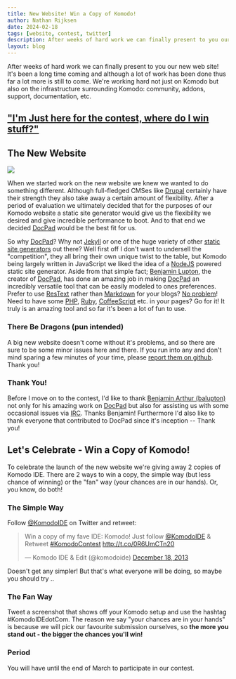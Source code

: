 ```yaml
---
title: New Website! Win a Copy of Komodo!
author: Nathan Rijksen
date: 2024-02-18
tags: [website, contest, twitter]
description: After weeks of hard work we can finally present to you our new web site! It's been a long time coming and although a lot of work has been done thus far a lot more is still to come. We're working hard not just on Komodo but also on the infrastructure surrounding Komodo: community, addons, support, documentation, etc.
layout: blog
---
```


After weeks of hard work we can finally present to you our new web site! It's
been a long time coming and although a lot of work has been done thus far a lot
more is still to come. We're working hard not just on Komodo but also on the
infrastructure surrounding Komodo: community, addons, support, documentation, etc.

<h2 class="centered"><a href="#contest">"I'm Just here for the contest, where do I win stuff?"</a></h2>

## The New Website

<a href="http://docpad.org/" target="_blank" class="push-right tooltip"
    title="The new website is entirely powered by DocPad, check them out!">
    <img src="/images/blog/2014-02/docpad.png">
</a>

When we started work on the new website we knew we wanted to do something different.
Although full-fledged CMSes like [Drupal] certainly have their strength they also
take away a certain amount of flexibility. After a period of evaluation we ultimately
decided that for the purposes of our Komodo website a static site generator would
give us the flexibility we desired and give incredible performance to boot. And
to that end we decided [DocPad] would be the best fit for us.

So why [DocPad]? Why not [Jekyll] or one of the huge variety of other [static site generators][generators]
out there? Well first off I don't want to undersell the "competition", they all
bring their own unique twist to the table, but Komodo being largely written in
JavaScript we liked the idea of a [NodeJS] powered static site generator. Aside from
that simple fact; [Benjamin Lupton][balupton], the creator of [DocPad], has done an amazing job
in making [DocPad] an incredibly versatile tool that can be easily modeled to ones
preferences. Prefer to use [ResText] rather than [Markdown] for your blogs? [No problem][restextPlugin]!
Need to have some [PHP], [Ruby], [CoffeeScript] etc. in your pages? Go for it! It truly is an
amazing tool and so far it's been a lot of fun to use.

### There Be Dragons (pun intended)

A big new website doesn't come without it's problems, and so there are sure to be
some minor issues here and there. If you run into any and don't mind sparing a few
minutes of your time, please [report them on github][report]. Thank you!

### Thank You!

Before I move on to the contest, I'd like to thank [Benjamin Arthur (balupton)][balupton] not only
for his amazing work on [DocPad] but also for assisting us with some occasional issues
via [IRC]. Thanks Benjamin! Furthermore I'd also like to thank everyone that contributed
to DocPad since it's inception -- Thank you!

<a name="contest"></a>
## Let's Celebrate - Win a Copy of Komodo!

To celebrate the launch of the new website we're giving away 2 copies of Komodo IDE.
There are 2 ways to win a copy, the simple way (but less chance of winning) or
the "fan" way (your chances are in our hands). Or, you know, do both!

### The Simple Way

Follow <a href="http://twitter.com/">@KomodoIDE</a> on Twitter and retweet:

<div class="centered">
<blockquote class="twitter-tweet" lang="en"><p>Win a copy of my fave IDE: Komodo! Just follow <a href="https://twitter.com/komodoide">@KomodoIDE</a> &amp; Retweet <a href="https://twitter.com/search?q=%23KomodoContest&amp;src=hash">#KomodoContest</a> <a href="http://t.co/0R6UmCTn20">http://t.co/0R6UmCTn20</a></p>&mdash; Komodo IDE &amp; Edit (@komodoide) <a href="https://twitter.com/komodoide/statuses/413407251773550592">December 18, 2013</a></blockquote>
<script async src="//platform.twitter.com/widgets.js" charset="utf-8"></script>
</div>

Doesn't get any simpler! But that's what everyone will be doing, so maybe you should try ..

### The Fan Way

Tweet a screenshot that shows off your Komodo setup and use the hashtag
#KomodoIDEdotCom. The reason we say "your chances are in your hands"
is because we will pick our favourite submission ourselves, so **the more you
stand out - the bigger the chances you'll win!**

### Period

You will have until the end of March to participate in our contest.


   [Drupal]: https://drupal.org/ "Drupal - Open Source CMS"
   [DocPad]: http://docpad.org/ "DocPad - Streamlined Web Development"
   [Jekyll]: http://jekyllrb.com/ "Jekyll. Simple, blog-aware, static sites"
   [generators]: http://staticsitegenerators.net/ "Comprehensive list of Static Site Generators"
   [NodeJS]: http://nodejs.org/ "node.js javascript platform"
   [balupton]: http://balupton.com/ "Benjamin Lupton's Website"
   [ResText]: http://docutils.sourceforge.net/docs/ref/rst/restructuredtext.html "reStructuredText Markup Specification"
   [Markdown]: http://daringfireball.net/projects/markdown/ "Markdown Introduction"
   [restextPlugin]: https://github.com/jaredly/docpad-plugin-rst "ResText DocPad Plugin"
   [PHP]: https://github.com/docpad/docpad-plugin-php "PHP plugin for DocPad"
   [Ruby]: https://github.com/docpad/docpad-plugin-ruby "Ruby plugin for DocPad"
   [CoffeeScript]: https://github.com/docpad/docpad-plugin-coffeescript "CoffeeScript plugin for DocPad"
   [IRC]: irc://irc.freenode.net/#docpad "Visit #DocPad on Freenode"
   [report]: https://github.com/Komodo/komodo-website/issues
